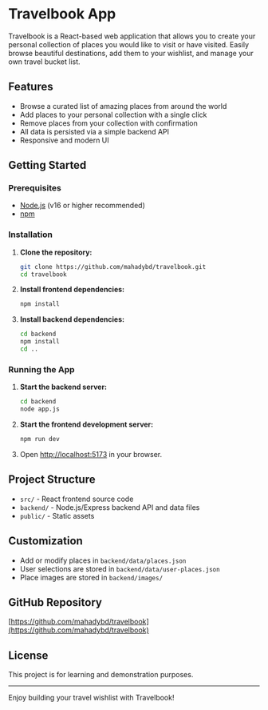 # Travelbook App

Travelbook is a React-based web application that allows you to create your personal collection of places you would like to visit or have visited. Easily browse beautiful destinations, add them to your wishlist, and manage your own travel bucket list.

## Features

- Browse a curated list of amazing places from around the world
- Add places to your personal collection with a single click
- Remove places from your collection with confirmation
- All data is persisted via a simple backend API
- Responsive and modern UI

## Getting Started

### Prerequisites

- [Node.js](https://nodejs.org/) (v16 or higher recommended)
- [npm](https://www.npmjs.com/)

### Installation

1. **Clone the repository:**

   ```sh
   git clone https://github.com/mahadybd/travelbook.git
   cd travelbook
   ```

2. **Install frontend dependencies:**

   ```sh
   npm install
   ```

3. **Install backend dependencies:**
   ```sh
   cd backend
   npm install
   cd ..
   ```

### Running the App

1. **Start the backend server:**

   ```sh
   cd backend
   node app.js
   ```

2. **Start the frontend development server:**

   ```sh
   npm run dev
   ```

3. Open [http://localhost:5173](http://localhost:5173) in your browser.

## Project Structure

- `src/` - React frontend source code
- `backend/` - Node.js/Express backend API and data files
- `public/` - Static assets

## Customization

- Add or modify places in `backend/data/places.json`
- User selections are stored in `backend/data/user-places.json`
- Place images are stored in `backend/images/`

## GitHub Repository

[https://github.com/mahadybd/travelbook](https://github.com/mahadybd/travelbook)

## License

This project is for learning and demonstration purposes.

---

Enjoy building your travel wishlist with Travelbook!
